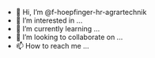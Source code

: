 - 👋 Hi, I’m @f-hoepfinger-hr-agrartechnik
- 👀 I’m interested in ...
- 🌱 I’m currently learning ...
- 💞️ I’m looking to collaborate on ...
- 📫 How to reach me ...

<!---
f-hoepfinger-hr-agrartechnik/f-hoepfinger-hr-agrartechnik is a ✨ special ✨ repository because its `README.md` (this file) appears on your GitHub profile.
You can click the Preview link to take a look at your changes.
--->
